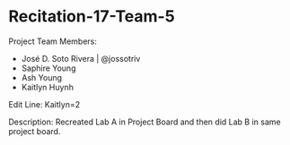# Recitation-17-Team-5


Project Team Members:
- José D. Soto Rivera | @jossotriv
- Saphire Young
- Ash Young
- Kaitlyn Huynh

Edit Line:
Kaitlyn=2

Description:
Recreated Lab A in Project Board and then did Lab B in same project board.